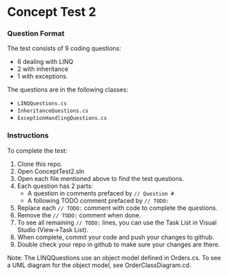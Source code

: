 # Concept Test 2

### Question Format ###
The test consists of 9 coding questions:  
- 6 dealing with LINQ
- 2 with inheritance 
- 1 with exceptions.

The questions are in the following classes:
- `LINQQuestions.cs`
- `InheritanceQuestions.cs`
- `ExceptionHandlingQuestions.cs`

### Instructions ###
To complete the test:
1. Clone this repo.
2. Open ConceptTest2.sln
3. Open each file mentioned above to find the test questions.
3. Each question has 2 parts: 
    - A question in comments prefaced by `// Question #`
    - A following TODO comment prefaced by `// TODO:`
4. Replace each `// TODO:` comment with code to complete the questions.
5. Remove the `// TODO:` comment when done.
6. To see all remaining `// TODO:` lines, you can use the Task List in Visual Studio (View->Task List).
7. When complete, commit your code and push your changes to github.
8. Double check your repo in github to make sure your changes are there.

Note: The LINQQuestions use an object model defined in Orders.cs.  To see a UML diagram for the object model, see OrderClassDiagram.cd.
